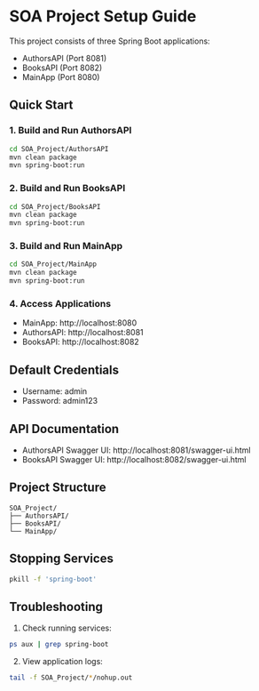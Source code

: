 # SOA Project Setup Guide

This project consists of three Spring Boot applications:
- AuthorsAPI (Port 8081)
- BooksAPI (Port 8082) 
- MainApp (Port 8080)

## Quick Start

### 1. Build and Run AuthorsAPI
```bash
cd SOA_Project/AuthorsAPI
mvn clean package
mvn spring-boot:run
```

### 2. Build and Run BooksAPI
```bash
cd SOA_Project/BooksAPI  
mvn clean package
mvn spring-boot:run
```

### 3. Build and Run MainApp
```bash
cd SOA_Project/MainApp
mvn clean package
mvn spring-boot:run
```

### 4. Access Applications
- MainApp: http://localhost:8080
- AuthorsAPI: http://localhost:8081
- BooksAPI: http://localhost:8082

## Default Credentials
- Username: admin
- Password: admin123

## API Documentation
- AuthorsAPI Swagger UI: http://localhost:8081/swagger-ui.html
- BooksAPI Swagger UI: http://localhost:8082/swagger-ui.html

## Project Structure
```
SOA_Project/
├── AuthorsAPI/
├── BooksAPI/
└── MainApp/
```

## Stopping Services
```bash
pkill -f 'spring-boot'
```

## Troubleshooting
1. Check running services:
```bash
ps aux | grep spring-boot
```
2. View application logs:
```bash
tail -f SOA_Project/*/nohup.out
```
